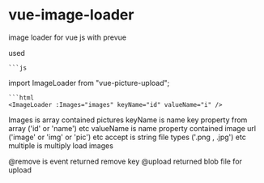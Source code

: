 # vue-image-loader
image loader for vue js with prevue

used

    ```js
  import ImageLoader from "vue-picture-upload";
  ```
  ```html
  <ImageLoader :Images="images" keyName="id" valueName="i" />
  ```

   Images is array contained pictures
   keyName is name key property from array ('id' or 'name') etc
   valueName is name property contained image url ('image' or 'img' or 'pic') etc
   accept is string file types ('.png , .jpg') etc
   multiple is multiply load images
   
   @remove is event returned remove key
   @upload returned blob file for upload
